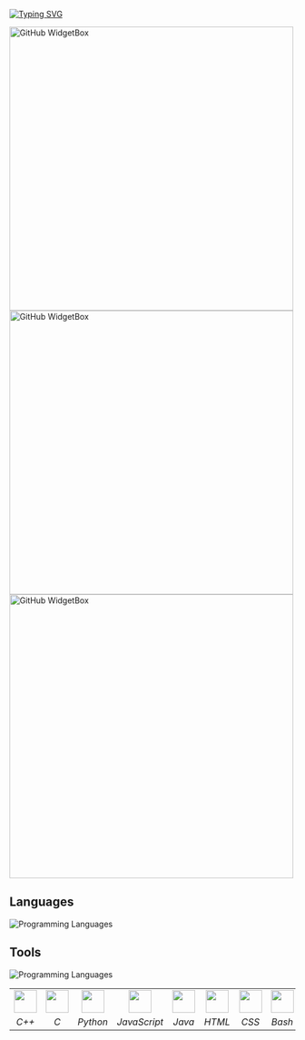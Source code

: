 <a href="https://git.io/typing-svg"><img src="https://readme-typing-svg.demolab.com?font=Poppins&size=30&duration=4000&pause=250&color=1ABED1&width=435&lines=Hi%2C+I'm+Madison+Han!;%F0%9F%8F%AB+University+of+Waterloo;Site+in+sidebar!" alt="Typing SVG" /></a>


<!-- other good themes: metropolis, mountain, dots, transparent -->
<a href="https://github.com/Jurredr/github-widgetbox">
    <img src="https://github-widgetbox.vercel.app/api/skills?languages=cpp,c,python,js,java,html,css,bash,r&includeNames=true&theme=mountain" 
         style="width: 500px; height: auto;" 
         style="width: 70vh; height: auto;" 
         alt="GitHub WidgetBox">
</a>
<a href="https://github.com/Jurredr/github-widgetbox">
    <img src="https://github-widgetbox.vercel.app/api/skills?tools=npm,powershell,graphql,gatsby,react,nodejs,git,vercel&includeNames=true&theme=dots" 
         style="width: 500px; height: auto;" 
         style="width: 70vh; height: auto;" 
         alt="GitHub WidgetBox">
</a>
<a href="https://github.com/Jurredr/github-widgetbox">
    <img src="https://github-widgetbox.vercel.app/api/skills?tools=npm,powershell,graphql,gatsby,react,nodejs,git,vercel&includeNames=true&theme=metropolis" 
         style="width: 500px; height: auto;" 
         style="width: 70vh; height: auto;" 
         alt="GitHub WidgetBox">
</a>



## Languages
<p align="left">
  <img src="https://skillicons.dev/icons?i=cpp,c,python,js,java,html,css,bash,r&theme=dark" alt="Programming Languages" />
</p>


## Tools

<p align="left">
  <img src="https://skillicons.dev/icons?i=npm,powershell,graphql,gatsby,react,nodejs,git,vercel&theme=light" alt="Programming Languages" />
</p>





<table style="border-collapse: collapse; border: none;">
<tr>
  <td align="center" style="border: none;"><img src="https://skillicons.dev/icons?i=cpp&theme=dark" width="40"/></td>
  <td align="center" style="border: none;"><img src="https://skillicons.dev/icons?i=c&theme=dark" width="40"/></td>
  <td align="center" style="border: none;"><img src="https://skillicons.dev/icons?i=python&theme=dark" width="40"/></td>
  <td align="center" style="border: none;"><img src="https://skillicons.dev/icons?i=js&theme=dark" width="40"/></td>
  <td align="center" style="border: none;"><img src="https://skillicons.dev/icons?i=java&theme=dark" width="40"/></td>
  <td align="center" style="border: none;"><img src="https://skillicons.dev/icons?i=html&theme=dark" width="40"/></td>
  <td align="center" style="border: none;"><img src="https://skillicons.dev/icons?i=css&theme=dark" width="40"/></td>
  <td align="center" style="border: none;"><img src="https://skillicons.dev/icons?i=bash&theme=dark" width="40"/></td>
  <td align="center" style="border: none;"><img src="https://skillicons.dev/icons?i=r&theme=dark" width="40"/></td>
</tr>
<tr>
  <td align="center" style="border: none;"><i>C++</i></td>
  <td align="center" style="border: none;"><i>C</i></td>
  <td align="center" style="border: none;"><i>Python</i></td>
  <td align="center" style="border: none;"><i>JavaScript</i></td>
  <td align="center" style="border: none;"><i>Java</i></td>
  <td align="center" style="border: none;"><i>HTML</i></td>
  <td align="center" style="border: none;"><i>CSS</i></td>
  <td align="center" style="border: none;"><i>Bash</i></td>
  <td align="center" style="border: none;"><i>R</i></td>
</tr>
</table>

